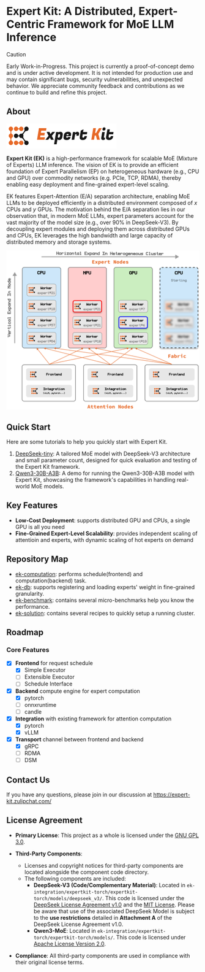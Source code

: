# Expert Kit: A Distributed, Expert-Centric Framework for MoE LLM Inference

> [!CAUTION]
> Early Work-in-Progress. This project is currently a proof-of-concept demo and is under active development. It is not intended for production use and may contain significant bugs, security vulnerabilities, and unexpected behavior. We appreciate community feedback and contributions as we continue to build and refine this project.

<!--[![project chat](https://img.shields.io/badge/zulip-join_chat-brightgreen.svg)](https://expert-kit.zulipchat.com/) -->

## About 
![](./doc/assets/logo-lr-bg.svg) 

**Expert Kit (EK)** is a high-performance framework for scalable MoE (Mixture of Experts) LLM inference. The vision of EK is to provide an efficient foundation of Expert Parallelism (EP) on heterogeneous hardware (e.g., CPU and GPU) over commodity networks (e.g. PCIe, TCP, RDMA), thereby enabling easy deployment and fine-grained expert-level scaling. 

EK features Expert-Attention (E/A) separation architecture, enabling MoE LLMs to be deployed efficiently in a distributed environment composed of *x* CPUs and *y* GPUs.
The motivation behind the E/A separation lies in our observation that, in modern MoE LLMs, expert parameters account for the vast majority of the model size (e.g., over 90% in DeepSeek-V3). 
By decoupling expert modules and deploying them across distributed GPUs and CPUs, EK leverages the high bandwidth and large capacity of distributed memory and storage systems.

<picture>
  <source media="(prefers-color-scheme: dark)" srcset="./doc/assets/arch-illustration-dark.svg">
  <img alt="arch-illustration-light" src="./doc/assets/arch-illustration.svg">
</picture>

<!--
## Why Expert Kit

The Challenge: Modern MoE models like DeepSeek-V3 contain up to 671B parameters, with nearly 98% dedicated to experts. Traditional inference approaches face:

- Extreme memory pressure on single devices
- Inefficient resource allocation with fixed model deployment
- Limited scaling options that require replicating entire models
- Poor utilization of heterogeneous hardware capabilities

Our Solution: **Expert Kit** decouples attention computation from expert computation, creating a distributed architecture that enables:

- Fine-grained resource management at individual expert level
- Dynamic scaling based on actual expert usage patterns
- Seamless integration of heterogeneous hardware
- Zero-downtime cluster expansion as needs grow
- Running massive MoE models on every day hardware
-->

## Quick Start

Here are some tutorials to help you quickly start with Expert Kit.

1. [DeepSeek-tiny](./doc/tutorial/deepseek-tiny.md): A tailored MoE model with DeepSeek-V3 architecture and small parameter count, designed for quick evaluation and testing of the Expert Kit framework.
2. [Qwen3-30B-A3B](./doc//tutorial/qwen3-moe-a3b-demo.md): A demo for running the Qwen3-30B-A3B model with Expert Kit, showcasing the framework's capabilities in handling real-world MoE models.

## Key Features
- **Low-Cost Deployment**: supports distributed GPU and CPUs, a single GPU is all you need
- **Fine-Grained Expert-Level Scalability**: provides independent scaling of attentioin and experts, with dynamic scaling of hot experts on demand 

<!--
Expert-Level Parallelism

- Fine-Grained Scaling: Schedule and allocate resources at individual expert level
- Dynamic Expert Management: Load experts based on usage patterns and demand
- Seamless Expansion: Add new compute nodes with automatic workload redistribution

Heterogeneous Hardware Support

- Mixed Hardware Pipelines: Combine different GPU generations, CPUs, and accelerators
- Intelligent Placement: Assign experts to the most appropriate compute resources
- Optimized Communication: Efficient cross-device tensor transfer with minimal overhead

Memory & Framework Optimization

- Dramatic Memory Reduction: Offload up to 98% of parameters through expert disaggregation
- Ecosystem Integration: Works with vLLM and Transformers, leveraging PagedAttention and optimized kernels
- Simple Adoption: Drop-in replacement for standard MoE layers with minimal code changes

Universal Accessibility

- Consumer Hardware: Run 600B+ parameter models across everyday devices
- Enterprise Efficiency: Maximize resource utilization in production environments
- Flexible Deployment: Scale from personal setups to data centers with the same architecture
-->

## Repository Map

- [ek-computation](./ek-agent): performs schedule(frontend) and computation(backend) task.
- [ek-db](./ek-edb): supports registering and loading experts' weight in fine-grained granularity.
- [ek-benchmark](./ek-benchmark): contains several micro-benchmarks help you know the performance.
- [ek-solution](./ek-solution): contains several recipes to quickly setup a running cluster.


## Roadmap

### Core Features

- [x] **Frontend** for request schedule
  - [x] Simple Executor
  - [ ] Extensible Executor
  - [ ] Schedule Interface
- [x] **Backend** compute engine for expert computation
  - [x] pytorch
  - [ ] onnxruntime
  - [ ] candle
- [x] **Integration** with existing framework for attention computation
  - [x] pytorch
  - [x] vLLM
- [x] **Transport** channel between frontend and backend
  - [x] gRPC
  - [ ] RDMA
  - [ ] DSM

## Contact Us
If you have any questions, please join in our discussion at https://expert-kit.zulipchat.com/

## License Agreement
- **Primary License**: This project as a whole is licensed under the [GNU GPL 3.0](LICENSE).

- **Third-Party Components**:
  - Licenses and copyright notices for third-party components are located alongside the component code  directory.
  - The following components are included:
    - **DeepSeek-V3 (Code/Complementary Material)**: Located in `ek-integration/expertkit-torch/expertkit-torch/models/deepseek_v3/`. This code is licensed under the [DeepSeek License Agreement v1.0](ek-integration/expertkit_torch/expertkit_torch/models/deepseek_v3/LICENSE-DEEPSEEK) and the [MIT License](ek-integration/expertkit_torch/expertkit_torch/models/deepseek_v3/LICENSE-MIT). Please be aware that use of the associated DeepSeek Model is subject to the **use restrictions** detailed in **Attachment A** of the DeepSeek License Agreement v1.0.
    - **Qwen3-MoE**: Located in `ek-integration/expertkit-torch/expertkit-torch/models/`. This code is licensed under [Apache License Version 2.0](http://www.apache.org/licenses/LICENSE-2.0).

- **Compliance**: All third-party components are used in compliance with their original license terms.